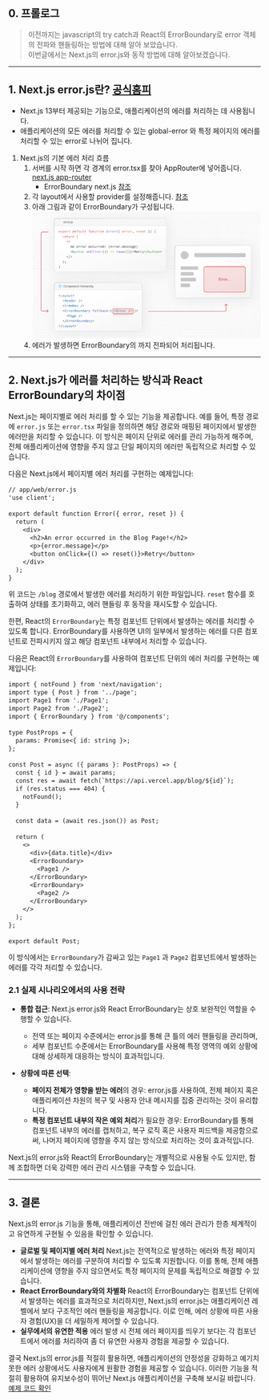 ## 0. 프롤로그

> 이전까지는 javascript의 try catch과 React의 ErrorBoundary로 error 객체의 전파와 핸들링하는 방법에 대해 알아 보았습니다.
> <br/>이번글에서는 Next.js의 error.js와 동작 방법에 대해 알아보겠습니다.

---

## 1. Next.js error.js란? [공식홈피](https://nextjs.org/docs/app/api-reference/file-conventions/error)

- Next.js 13부터 제공되는 기능으로, 애플리케이션의 에러를 처리하는 데 사용됩니다.
- 애플리케이션의 모든 에러를 처리할 수 있는 global-error 와 특정 페이지의 에러를 처리할 수 있는 error로 나뉘어 집니다.

1. Next.js의 기본 에러 처리 흐름
   1. 서버를 시작 하면 각 경계의 error.tsx를 찾아 AppRouter에 넣어줍니다. [next.js app-router](https://github.com/vercel/next.js/blob/canary/packages/next/src/client/components/app-router.tsx#L690C1-L714C2)
      - ErrorBoundary next.js [참조](https://github.com/vercel/next.js/blob/canary/packages/next/src/client/components/error-boundary.tsx#L66C1-L145C2)
   2. 각 layout에서 사용할 provider를 설정해줍니다. [참조](https://github.com/vercel/next.js/blob/canary/packages/next/src/client/components/app-router.tsx#L669)
   3. 아래 그림과 같이 ErrorBoundary가 구성됩니다. ![img.png](img.png)
   4. 에러가 발생하면 ErrorBoundary의 까지 전파되어 처리됩니다.

---

## 2. Next.js가 에러를 처리하는 방식과 React ErrorBoundary의 차이점

Next.js는 페이지별로 에러 처리를 할 수 있는 기능을 제공합니다. 예를 들어, 특정 경로에 `error.js` 또는 `error.tsx` 파일을 정의하면 해당 경로와 매핑된
페이지에서 발생한 에러만을 처리할 수 있습니다. 이 방식은 페이지 단위로 에러를 관리 가능하게 해주며, 전체 애플리케이션에 영향을 주지 않고 단일 페이지의 에러만 독립적으로 처리할
수 있습니다.

다음은 Next.js에서 페이지별 에러 처리를 구현하는 예제입니다:

```tsx
// app/web/error.js
'use client';

export default function Error({ error, reset }) {
  return (
    <div>
      <h2>An error occurred in the Blog Page!</h2>
      <p>{error.message}</p>
      <button onClick={() => reset()}>Retry</button>
    </div>
  );
}
```

위 코드는 `/blog` 경로에서 발생한 에러를 처리하기 위한 파일입니다. `reset` 함수를 호출하여 상태를 초기화하고, 에러 핸들링 후 동작을 재시도할 수 있습니다.

한편, React의 `ErrorBoundary`는 특정 컴포넌트 단위에서 발생하는 에러를 처리할 수 있도록 합니다. ErrorBoundary를 사용하면 UI의 일부에서 발생하는
에러를 다른 컴포넌트로 전파시키지 않고 해당 컴포넌트 내부에서 처리할 수 있습니다.

다음은 React의 `ErrorBoundary`를 사용하여 컴포넌트 단위의 에러 처리를 구현하는 예제입니다:

```tsx
import { notFound } from 'next/navigation';
import type { Post } from '../page';
import Page1 from './Page1';
import Page2 from './Page2';
import { ErrorBoundary } from '@/components';

type PostProps = {
  params: Promise<{ id: string }>;
};

const Post = async ({ params }: PostProps) => {
  const { id } = await params;
  const res = await fetch(`https://api.vercel.app/blog/${id}`);
  if (res.status === 404) {
    notFound();
  }

  const data = (await res.json()) as Post;

  return (
    <>
      <div>{data.title}</div>
      <ErrorBoundary>
        <Page1 />
      </ErrorBoundary>
      <ErrorBoundary>
        <Page2 />
      </ErrorBoundary>
    </>
  );
};

export default Post;
```

이 방식에서는 `ErrorBoundary`가 감싸고 있는 `Page1` 과 `Page2` 컴포넌트에서 발생하는 에러를 각각 처리할 수 있습니다.

### 2.1 실제 시나리오에서의 사용 전략

- **통합 접근**:
  Next.js error.js와 React ErrorBoundary는 상호 보완적인 역할을 수행할 수 있습니다.

  - 전역 또는 페이지 수준에서는 error.js를 통해 큰 틀의 에러 핸들링을 관리하며,
  - 세부 컴포넌트 수준에서는 ErrorBoundary를 사용해 특정 영역의 예외 상황에 대해 상세하게 대응하는 방식이 효과적입니다.

- **상황에 따른 선택**:
  - **페이지 전체가 영향을 받는 에러**의 경우: error.js를 사용하여, 전체 페이지 혹은 애플리케이션 차원의 복구 및 사용자 안내 메시지를 집중 관리하는 것이 유리합니다.
  - **특정 컴포넌트 내부의 작은 예외 처리**가 필요한 경우: ErrorBoundary를 통해 컴포넌트 내부의 에러를 캡처하고, 복구 로직 혹은 사용자 피드백을 제공함으로써, 나머지 페이지에 영향을 주지 않는 방식으로 처리하는 것이 효과적입니다.

Next.js의 error.js와 React의 ErrorBoundary는 개별적으로 사용될 수도 있지만, 함께 조합하면 더욱 강력한 에러 관리 시스템을 구축할 수 있습니다.

---

## 3. 결론

Next.js의 error.js 기능을 통해, 애플리케이션 전반에 걸친 에러 관리가 한층 체계적이고 유연하게 구현될 수 있음을 확인할 수 있습니다.

- **글로벌 및 페이지별 에러 처리**
  Next.js는 전역적으로 발생하는 에러와 특정 페이지에서 발생하는 에러를 구분하여 처리할 수 있도록 지원합니다. 이를 통해, 전체 애플리케이션에 영향을 주지 않으면서도 특정 페이지의 문제를 독립적으로 해결할 수 있습니다.
- **React ErrorBoundary와의 차별화**
  React의 ErrorBoundary는 컴포넌트 단위에서 발생하는 에러를 효과적으로 처리하지만, Next.js의 error.js는 애플리케이션 레벨에서 보다 구조적인 에러 핸들링을 제공합니다. 이로 인해, 에러 상황에 따른 사용자 경험(UX)을 더 세밀하게 제어할 수 있습니다.
- **실무에서의 유연한 적용**
  에러 발생 시 전체 에러 페이지를 띄우기 보다는 각 컴포넌트에서 에러를 처리하여 좀 더 유연한 사용자 경험을 제공할 수 있습니다.

결국 Next.js의 error.js를 적절히 활용하면, 애플리케이션의 안정성을 강화하고 예기치 못한 에러 상황에서도 사용자에게 원활한 경험을 제공할 수 있습니다. 이러한 기능을 적절히 활용하여 유지보수성이 뛰어난 Next.js 애플리케이션을 구축해 보시길 바랍니다.
[예제 코드 확인](https://github.com/Han5991/fe-lab/blob/main/apps/next.js/src/app/error/server/blog/%5Bid%5D/page.tsx)

